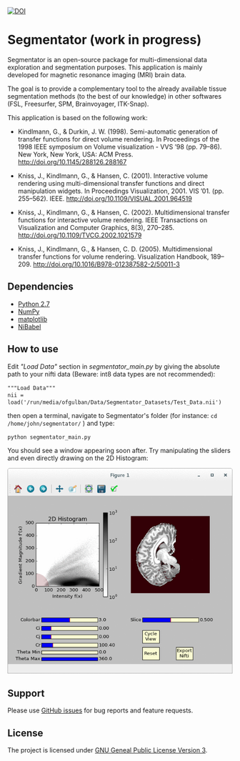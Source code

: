 [![DOI](https://zenodo.org/badge/24138/ofgulban/segmentator.svg)](https://zenodo.org/badge/latestdoi/24138/ofgulban/segmentator)

# Segmentator (work in progress)

Segmentator is an open-source package for multi-dimensional data exploration and segmentation purposes. This application is mainly developed for magnetic resonance imaging (MRI) brain data.

The goal is to provide a complementary tool to the already available tissue segmentation methods (to the best of our knowledge) in other softwares (FSL, Freesurfer, SPM, Brainvoyager, ITK-Snap).

This application is based on the following work:

* Kindlmann, G., & Durkin, J. W. (1998). Semi-automatic generation of transfer functions for direct volume rendering. In Proceedings of the 1998 IEEE symposium on Volume visualization - VVS ’98 (pp. 79–86). New York, New York, USA: ACM Press. http://doi.org/10.1145/288126.288167

* Kniss, J., Kindlmann, G., & Hansen, C. (2001). Interactive volume rendering using multi-dimensional transfer functions and direct manipulation widgets. In Proceedings Visualization, 2001. VIS ’01. (pp. 255–562). IEEE. http://doi.org/10.1109/VISUAL.2001.964519

* Kniss, J., Kindlmann, G., & Hansen, C. (2002). Multidimensional transfer functions for interactive volume rendering. IEEE Transactions on Visualization and Computer Graphics, 8(3), 270–285. http://doi.org/10.1109/TVCG.2002.1021579

* Kniss, J., Kindlmann, G., & Hansen, C. D. (2005). Multidimensional transfer functions for volume rendering. Visualization Handbook, 189–209. http://doi.org/10.1016/B978-012387582-2/50011-3


## Dependencies

- [Python 2.7](https://www.python.org/download/releases/2.7/)
- [NumPy](http://www.numpy.org/)
- [matplotlib](http://matplotlib.org/)
- [NiBabel](http://nipy.org/nibabel/)


## How to use

Edit *"Load Data"* section in *segmentator_main.py* by giving the absolute path to your nifti data (Beware: int8 data types are not recommended):

```
"""Load Data"""
nii = load('/run/media/ofgulban/Data/Segmentator_Datasets/Test_Data.nii')
```

then open a terminal, navigate to Segmentator's folder (for instance: `cd /home/john/segmentator/` ) and type:

```
python segmentator_main.py
```

You should see a window appearing soon after. Try manipulating the sliders and even directly drawing on the 2D Histogram:

![demo](images/animated.gif)


## Support

Please use [GitHub issues](https://github.com/ofgulban/segmentator/issues) for bug reports and feature requests.


## License

The project is licensed under [GNU Geneal Public License Version 3](http://www.gnu.org/licenses/gpl.html).
